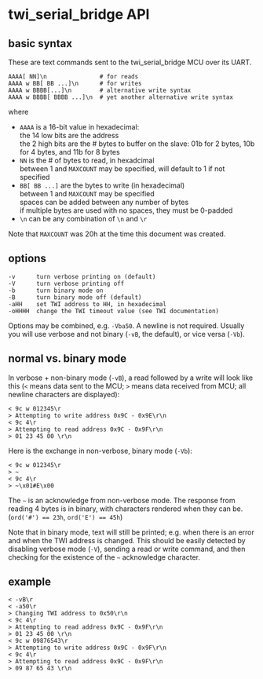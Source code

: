 twi\_serial\_bridge API
=====================

basic syntax
------------

These are text commands sent to the  twi\_serial\_bridge MCU over its UART.

    AAAA[ NN]\n               # for reads
    AAAA w BB[ BB ...]\n      # for writes
    AAAA w BBBB[...]\n        # alternative write syntax
    AAAA w BBBB[ BBBB ...]\n  # yet another alternative write syntax

where

* `AAAA` is a 16-bit value in hexadecimal:  
  the 14 low bits are the address  
  the 2 high bits are the # bytes to buffer on the slave: 
  01b for 2 bytes, 10b for 4 bytes, and 11b for 8 bytes
* `NN` is the # of bytes to read, in hexadcimal  
  between 1 and `MAXCOUNT` may be specified, will default to 1 if not specified
* `BB[ BB ...]` are the bytes to write (in hexadecimal)  
  between 1 and `MAXCOUNT` may be specified  
  spaces can be added between any number of bytes  
  if multiple bytes are used with no spaces, they must be 0-padded
* `\n` can be any combination of `\n` and `\r`

Note that `MAXCOUNT` was 20h at the time this document was created.

options
-------

    -v      turn verbose printing on (default)
    -V      turn verbose printing off
    -b      turn binary mode on
    -B      turn binary mode off (default)
    -aHH    set TWI address to HH, in hexadecimal
    -oHHHH  change the TWI timeout value (see TWI documentation)

Options may be combined, e.g. `-Vba50`. A newline is not required. Usually you will use verbose and not binary (`-vB`, the default), or vice versa (`-Vb`).

normal vs. binary mode
----------------------

In verbose + non-binary mode (`-vB`), a read followed by a write will look like
this (`<` means data sent to the MCU; `>` means data received from MCU; all newline characters are displayed):

    < 9c w 012345\r
    > Attempting to write address 0x9C - 0x9E\r\n
    < 9c 4\r
    > Attempting to read address 0x9C - 0x9F\r\n
    > 01 23 45 00 \r\n

Here is the exchange in non-verbose, binary mode (`-Vb`):

    < 9c w 012345\r
    > ~
    < 9c 4\r
    > ~\x01#E\x00
 
The `~` is an acknowledge from non-verbose mode. The response from reading 4 bytes is in binary, with characters rendered when they can be. (`ord('#') == 23h`, `ord('E') == 45h`)

Note that in binary mode, text will still be printed; e.g. when there is an error and when the TWI address is changed. This should be easily detected by disabling verbose mode (`-V`), sending a read or write command, and then checking for the existence of the `~` acknowledge character.

example
-------

    < -vB\r
    < -a50\r
    > Changing TWI address to 0x50\r\n
    < 9c 4\r
    > Attempting to read address 0x9C - 0x9F\r\n
    > 01 23 45 00 \r\n
    < 9c w 09876543\r
    > Attempting to write address 0x9C - 0x9F\r\n
    < 9c 4\r
    > Attempting to read address 0x9C - 0x9F\r\n
    > 09 87 65 43 \r\n
